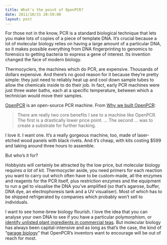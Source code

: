 ```yaml
---
title: What's the point of OpenPCR?
date: 2011/10/31 20:59:00
layout: post
---
```


For those not in the know, PCR is a standard biological technique that lets you make lots of copies of a piece of template DNA. It’s crucial because a lot of molecular biology relies on having a large amount of a particular DNA, so it makes possible everything from DNA fingerprinting to genomics to forensics to getting bacteria to express a gene of interest. Its invention changed the face of modern biology.

Thermocyclers, the machines which do PCR, are expensive. Thousands of dollars expensive. And there’s no good reason for it because they’re pretty simple: they just need to reliably heat up and cool down sample tubes to allow the chemicals inside to do their job. In fact, early PCR machines were just three water baths, each at a specific temperature, between which a technician would move their samples.

[OpenPCR](http://openpcr.org/) is an open-source PCR machine. From [Why we built OpenPCR](http://openpcr.org/2010/06/why-we-built-openpcr/):

> There are really two core benefits I see to a machine like OpenPCR. The first is a drastically lower price point. … The second … was to create a substrate for further hacking.

I love it. I want one. It’s a really gorgeous machine, too, made of laser-etched wood panels with black rivets. And it’s cheap, with kits costing $599 and taking around three hours to assemble.

But who’s it for?

Hobbyists will certainly be attracted by the low price, but molecular biology requires _a lot_ of kit. Thermocycler aside, you need primers for each reaction you want to carry out which often have to be custom-made, all the enzymes and reagents for the PCR itself, plus restriction enzymes and the equipment to run a gel to visualise the DNA you’ve amplified (so that’s agarose, buffer, DNA dye, an electrophoresis tank and a UV visualiser). Most of which has to be shipped refrigerated by companies which probably won’t sell to individuals.

I want to see home-brew biology flourish. I love the idea that you can analyse your own DNA to see if you have a particular polymorphism, or [identify unlisted plant ingredients in commercial teas](http://www.sciencedaily.com/releases/2011/07/110721095855.htm). But molecular biology has always been capital-intensive and as long as that’s the case, the kind of “[garage biology](http://www.oscon.com/oscon2011/public/schedule/detail/20532)” that OpenPCR’s inventors want to encourage will be out of reach for most.
